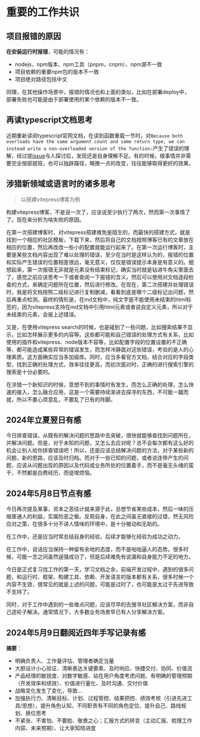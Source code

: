 # 重要的工作共识

## 项目报错的原因

**在安装运行时报错**，可能的情况有：

- nodejs、npm版本、npm工具（pnpm，cnpm）、npm源不一致
- 项目依赖的重要npm包的版本不一致
- 项目绝对路径包括中文

同理，在其他操作场景中，报错的情况也和上面的类似，比如在部署deploy中，部署失败也可能是由于部署使用的某个依赖的版本不一致。

## 再读typescript文档思考

近期重新读阅typescript官网文档，在读到函数重载一节时，对`Because both overloads have the same argument count and same return type, we can instead write a non-overloaded version of the function:`产生了错误的理解，经过提[issue](https://github.com/microsoft/TypeScript-Website/issues/3048)与人探讨后，发现还是自身理解不足。有的时候，做事情并非需要完全按部就班，也可以独辟蹊径，略微一点的改变，往往能够取得更好的效果。

## 涉猎新领域或语言时的诸多思考

> 以搭建vitepress博客为例

构建vitepress博客，不是说一次了，应该说至少执行了两次，然而第一次事情了了。现在来分析为啥失败的原因。

在第一次搭建博客时，对vitepress搭建难免是陌生的，而最快的搭建方式，就是找到一个相应的社区模板，下载下来，然后将自己的文档按照博客已有的文章放在相应的位置，然后再改改一些小的配置就能运行起来了。在第一次运行博客时，主要是某些文档内容出现了难以处理的错误，至少在当时是这样认为的，报错的位置和实际产生错误的位置相差很远，毫无意义，仅仅是错误提示本身是有意义的。细想起来，第一次报错无非就是元素没有结束标记，确实当时就是钻进牛角尖里面去了，感觉之前应该思考一下或者查阅一下报错的含义，然后可以使用对文档逐段检查的方式，来确定问题所在位置，然后进行修改。在现在，第二次搭建并处理错误时，我是将文档按照二级标记进行复制删减，看看到底是哪个二级标记出问题，然后再重点检测。最终的情形是，在md文档中，纯文字是不能使用未结束的html标签的，因为vitepress支持在md文档中引用html元素或者说自定义元素，所以对于未结束的元素，会报上述错误。

又是，在使用vitepress search的时候，也是碰到了一些问题，比如搜索结果不显示，比如怎样展示更多的内容等。这些都可能和自己错误的处理方式有关系，比如使用的插件和vitepress、node版本不容等，比如配置字段的位置设置的不正确等，都可能造成某些异常的错误发生，而怎样冷静面对这些错误，考验的是人的心理素质。这方面确实应当多加锻炼。同时，应当多看官方文档，结合对应的字段类型，找到正确的处理方式，效率往往更高，而初次面对时，正确的进行搜索引擎的搜索是十分必要的。

在涉猎一个新知识的时候，意想不到的事情时有发生，而怎么正确的处理，怎么快速的接入，怎么融合应用，这是一个需要持续渐进去探寻的东西，不可能一蹴而就，所以不要心烦意乱，不要乱了已有的阵脚。

## 2024年立夏翌日有感

今日排查错误，从既有的解决问题的思路中去突破，很快就能够查找到问题所在，并解决问题。但是，对于未知的问题，又怎么去应对呢？总不会每次都有这么好的机会让别人给你排查错误吧！所以，还是应该总结解决问题的方法，对于某些新的问题，新的思路，应该及时归档。而对于一些已知的问题，或者说连带产生的问题，应该从问题出现的原因以及代码或业务所处的位置着手，而不是毫无头绪的蛮干，不然都是白费经历，而徒增烦恼。

## 2024年5月8日节点有感

今日再次提及某事，资本之恶估计就来源于此，总想节省某些成本，然后一味的压缩普通人的利益，实属险恶之极。反观自身，在此之间虽无直接的过错，然无风险应对之策，在很多十分不讲人情味的环境中，是十分被动和无助的。

在工作中，还是应当时常总结自身的经验，后续才能够化经验为成功之动力。

在工作中，说话应当保持一种留有余地的态度，而不是咄咄逼人的态势。很多时候，可能一念之间虽然逞强成功了，但是后续难免有说漏和自身能力不足的地方。

今日是正式复习找工作的第一天，学习文档之余，前端开发过程中，遇到的很多问题，和运行时、框架、构建工具、依赖、开发语言的版本都有关系，很多时候一个内容不生效，很常见的就是上述的问题，可能是过时了，也可能是太过于先进导致不支持了。

同时，对于工作中遇到的一些难点问题，应该尽早的去搜寻社区解决方案，而非自己造轮子解决。通常情况下，大多数业务场景早已有人分享解决方案。

## 2024年5月9日翻阅近四年手写记录有感

**摘要**：

- 明确负责人、工作量评估、管理者确定当量
- 大胆设计小心验证、清晰表达关键要素、及时响应、快捷交付、协同、价值流
- 产品经理的敏锐度、对数字敏感、站在用户角度考虑问题、有明确的管理预期（开发效率和绩效）、价值进行量化、及时沟通、交付价值
- 战略变化发生了变化，导致...
- 加强执行力、清晰目标、计划、过程管控、结果把控、绩效考核（引进先进工具/思想），提升角色认知，不同职责有不同的角色定位、提升自己、路线规划、换位思考
- 不紧张、不害怕、不要脸、敬畏之心；汇报方式的转变（主动汇报、梳理工作内容、未来预期）、让大家知晓进度